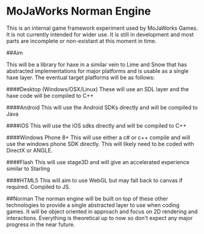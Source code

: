 MoJaWorks Norman Engine
===========

This is an internal game framework experiment used by MoJaWorks Games. It is not currently intended for wider use. It is still in development and most parts are incomplete or non-existant at this moment in time.

##Aim

This will be a library for haxe in a similar vein to Lime and Snow that has abstracted implementations for major platforms and is usable as a single haxe layer. The eventual target platforms will be as follows:

####Desktop (Windows/OSX/Linux)
These will use an SDL layer and the haxe code will be compiled to C++

####Android
This will use the Android SDKs directly and will be compiled to Java

####iOS
This will use the iOS sdks directly and will be compiled to C++

####Windows Phone 8+
This will use either a c# or c++ compile and will use the windows phone SDK directly. This will likely need to be coded with DirectX or ANGLE.

####Flash
This will use stage3D and will give an accelerated experience similar to Starling

####HTML5
This will aim to use WebGL but may fall back to canvas if required. Compiled to JS.

##Norman
The norman engine will be built on top of these other technologies to provide a single abstracted layer to use when coding games. It will be object oriented in approach and focus on 2D rendering and interactions. Everything is theoretical up to now so don't expect any major progress in the near future.

